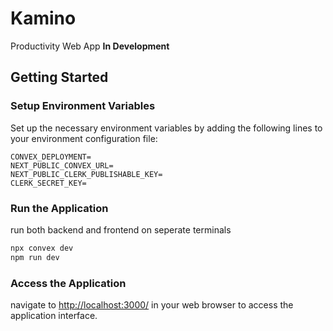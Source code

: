 # Kamino

Productivity Web App
**In Development**

## Getting Started

### Setup Environment Variables

Set up the necessary environment variables by adding the following lines to your environment configuration file:

```plaintext
CONVEX_DEPLOYMENT=
NEXT_PUBLIC_CONVEX_URL=
NEXT_PUBLIC_CLERK_PUBLISHABLE_KEY=
CLERK_SECRET_KEY=
```

### Run the Application
run both backend and frontend on seperate terminals
```bash
npx convex dev
npm run dev
```

### Access the Application

navigate to [http://localhost:3000/](http://localhost:3000/) in your web browser to access the application interface.
